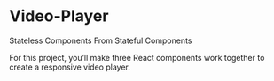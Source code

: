 # Video-Player
Stateless Components From Stateful Components

For this project, you’ll make three React components work together to create a responsive video player.
